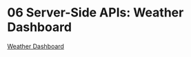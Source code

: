 # 06 Server-Side APIs: Weather Dashboard

[Weather Dashboard](https://profjjk.github.io/weather-dashboard/)